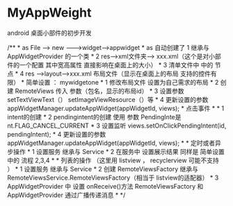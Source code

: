# MyAppWeight
android 桌面小部件的初步开发

  /**
     *   as   File --> new --->widget-->appwidget
     *   as 自动创建了   1  继承与 AppWidgetProvider 的一个类
     *                  2  res-->xml文件夹--> xxx.xml（这个是对小部件的一个配置  其中宽高属性 直接影响在桌面上的大小）
     *                  3   清单文件中 中的 <receiver></receiver> 节点
     *                  4   res -->layout-->xxx.xml 布局文件（显示在桌面上的布局  支持的控件有限）
     *    简单设置 ：     mywidgetone
     *                  1   修改布局文件 设置为自己需求的布局
     *                  2   创建 RemoteViews  传入 参数（包名，显示的布局id）
     *                  3   设置参数  setTextViewText（）  setImageViewResource（）等
     *                  4    更新设置的参数 appWidgetManager.updateAppWidget(appWidgetId, views);
     *    点击事件
     *
     *                  1   intent的创建
     *                  2    pendingintent的创建    使用  参数 PendingInte是nt.FLAG_CANCEL_CURRENT
     *                  3     设置监听  views.setOnClickPendingIntent(id, pendingIntent);
     *                  4    更新设置的参数  appWidgetManager.updateAppWidget(appWidgetId, views);
     *
     *   定时或者异步操作
     *                   1  设置服务  继承与 Service
     *                   2   在服务中 设置展示结果      同样是 简单设置中的  流程  2,3,4
     *
     *    列表的操作    （这里用 listview ， recyclerview 可能不支持 ）
     *                     1  设置服务  继承与 Service
     *                     2   创建 RemoteViewsFactory  继承与RemoteViewsService.RemoteViewsFactory（相当于 listview的适配器）
     *                     3   AppWidgetProvider 中  设置 onReceive()方法  RemoteViewsFactory 和 AppWidgetProvider 通过广播传递消息
     *
     */
